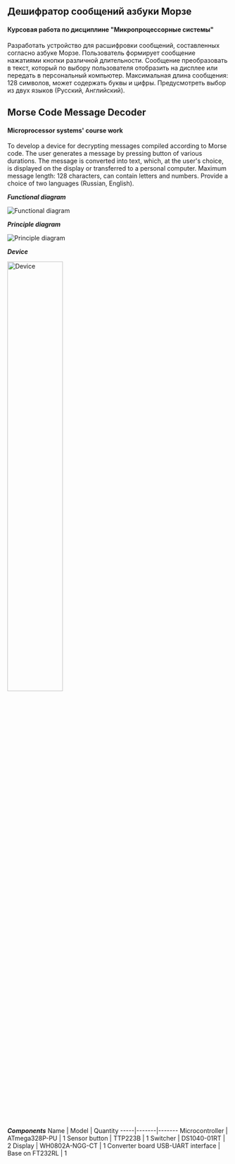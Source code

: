 ## Дешифратор сообщений азбуки Морзе
#### Курсовая работа по дисциплине "Микропроцессорные системы"

Разработать устройство для расшифровки сообщений, составленных согласно азбуке Морзе. Пользователь формирует сообщение нажатиями кнопки различной длительности. 
Сообщение преобразовать в текст, который по выбору пользователя отобразить на дисплее или передать в персональный компьютер. 
Максимальная длина сообщения: 128 символов, может содержать буквы и цифры. Предусмотреть выбор из двух языков (Русский, Английский).

## Morse Code Message Decoder
#### Microprocessor systems' course work

To develop a device for decrypting messages compiled according to Morse code. The user generates a message by pressing button of various durations. 
The message is converted into text, which, at the user's choice, is displayed on the display or transferred to a personal computer. 
Maximum message length: 128 characters, can contain letters and numbers. Provide a choice of two languages (Russian, English).

***Functional diagram***

![Functional diagram](https://user-images.githubusercontent.com/57014050/209770584-a9a0be3d-00aa-4722-bc6a-01c0fb446250.JPG)

***Principle diagram***

![Principle diagram](https://user-images.githubusercontent.com/57014050/209771244-63f1f472-55ce-49ee-a8a9-fa93ddf8a828.jpg)

***Device***

<img src="https://user-images.githubusercontent.com/57014050/209770986-5bf6e72c-94ad-46f6-8c29-0e18306cb0f7.png" alt="Device" width="50%">

***Components***
Name | Model | Quantity
-----|-------|-------
Microcontroller | ATmega328P-PU | 1
Sensor button | TTP223B | 1
Switcher | DS1040-01RT | 2
Display | WH0802A-NGG-CT | 1
Converter board USB-UART interface | Base on FT232RL | 1
